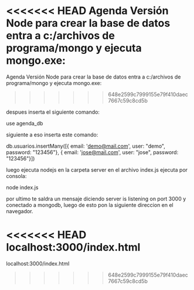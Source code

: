 <<<<<<< HEAD
Agenda Versión Node para crear la base de datos entra a c:/archivos de programa/mongo y ejecuta mongo.exe:
=======
Agenda
Versión Node
para crear la base de datos entra a c:/archivos de programa/mongo y ejecuta mongo.exe:
>>>>>>> 648e2599c7999155e79f410daec7667c59c8cd5b

despues inserta el siguiente comando:

use agenda_db

siguiente a eso inserta este comando:

db.usuarios.insertMany([{ email: 'demo@mail.com', user: "demo", password: "123456"}, { email: 'jose@mail.com', user: "jose", password: "123456"}])

luego ejecuta nodejs en la carpeta server en el archivo index.js ejecuta por consola:

node index.js

por ultimo te saldra un mensaje diciendo server is listening on port 3000 y conectado a mongodb, luego de esto pon la siguiente direccion en el navegador.

<<<<<<< HEAD
localhost:3000/index.html
=======
localhost:3000/index.html
>>>>>>> 648e2599c7999155e79f410daec7667c59c8cd5b
